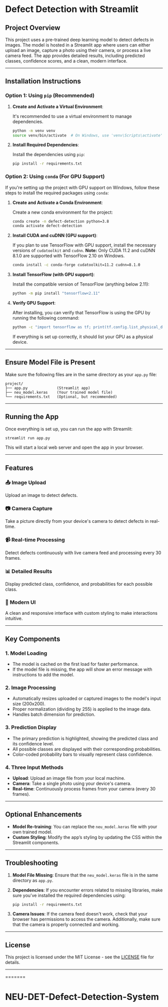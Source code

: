 

# Defect Detection with Streamlit

## Project Overview

This project uses a pre-trained deep learning model to detect defects in images. The model is hosted in a Streamlit app where users can either upload an image, capture a photo using their camera, or process a live camera feed. The app provides detailed results, including predicted classes, confidence scores, and a clean, modern interface.

---

## Installation Instructions

### Option 1: Using `pip` (Recommended)

1. **Create and Activate a Virtual Environment**:

   It's recommended to use a virtual environment to manage dependencies.

   ```bash
   python -m venv venv
   source venv/bin/activate  # On Windows, use 'venv\Scripts\activate'
   ```

2. **Install Required Dependencies**:

   Install the dependencies using `pip`:

   ```bash
   pip install -r requirements.txt
   ```

### Option 2: Using `conda` (For GPU Support)

If you're setting up the project with GPU support on Windows, follow these steps to install the required packages using `conda`:

1. **Create and Activate a Conda Environment**:

   Create a new conda environment for the project:

   ```bash
   conda create -n defect-detection python=3.8
   conda activate defect-detection
   ```

2. **Install CUDA and cuDNN (GPU support)**:

   If you plan to use TensorFlow with GPU support, install the necessary versions of `cudatoolkit` and `cudnn`. **Note:** Only CUDA 11.2 and cuDNN 8.1.0 are supported with TensorFlow 2.10 on Windows.

   ```bash
   conda install -c conda-forge cudatoolkit=11.2 cudnn=8.1.0
   ```

3. **Install TensorFlow (with GPU support)**:

   Install the compatible version of TensorFlow (anything below 2.11):

   ```bash
   python -m pip install "tensorflow<2.11"
   ```

4. **Verify GPU Support**:

   After installing, you can verify that TensorFlow is using the GPU by running the following command:

   ```bash
   python -c "import tensorflow as tf; print(tf.config.list_physical_devices('GPU'))"
   ```

   If everything is set up correctly, it should list your GPU as a physical device.

---

## Ensure Model File is Present

Make sure the following files are in the same directory as your `app.py` file:

```
project/
├── app.py             (Streamlit app)
├── neu_model.keras    (Your trained model file)
└── requirements.txt   (Optional, but recommended)
```

---

## Running the App

Once everything is set up, you can run the app with Streamlit:

```bash
streamlit run app.py
```

This will start a local web server and open the app in your browser.

---

## Features

### 📤 **Image Upload**

Upload an image to detect defects.

### 📷 **Camera Capture**

Take a picture directly from your device's camera to detect defects in real-time.

### 📹 **Real-time Processing**

Detect defects continuously with live camera feed and processing every 30 frames.

### 📊 **Detailed Results**

Display predicted class, confidence, and probabilities for each possible class.

### 🎨 **Modern UI**

A clean and responsive interface with custom styling to make interactions intuitive.

---

## Key Components

### 1. **Model Loading**

* The model is cached on the first load for faster performance.
* If the model file is missing, the app will show an error message with instructions to add the model.

### 2. **Image Processing**

* Automatically resizes uploaded or captured images to the model's input size (200x200).
* Proper normalization (dividing by 255) is applied to the image data.
* Handles batch dimension for prediction.

### 3. **Prediction Display**

* The primary prediction is highlighted, showing the predicted class and its confidence level.
* All possible classes are displayed with their corresponding probabilities.
* Color-coded probability bars to visually represent class confidence.

### 4. **Three Input Methods**

* **Upload**: Upload an image file from your local machine.
* **Camera**: Take a single photo using your device's camera.
* **Real-time**: Continuously process frames from your camera (every 30 frames).

---

## Optional Enhancements

* **Model Re-training**: You can replace the `neu_model.keras` file with your own trained model.
* **Custom Styling**: Modify the app’s styling by updating the CSS within the Streamlit components.

---

## Troubleshooting

1. **Model File Missing**:
   Ensure that the `neu_model.keras` file is in the same directory as `app.py`.

2. **Dependencies**:
   If you encounter errors related to missing libraries, make sure you’ve installed the required dependencies using:

   ```bash
   pip install -r requirements.txt
   ```

3. **Camera Issues**:
   If the camera feed doesn't work, check that your browser has permissions to access the camera. Additionally, make sure that the camera is properly connected and working.

---

## License

This project is licensed under the MIT License - see the [LICENSE](LICENSE) file for details.

---

=======
# NEU-DET-Defect-Detection-System
